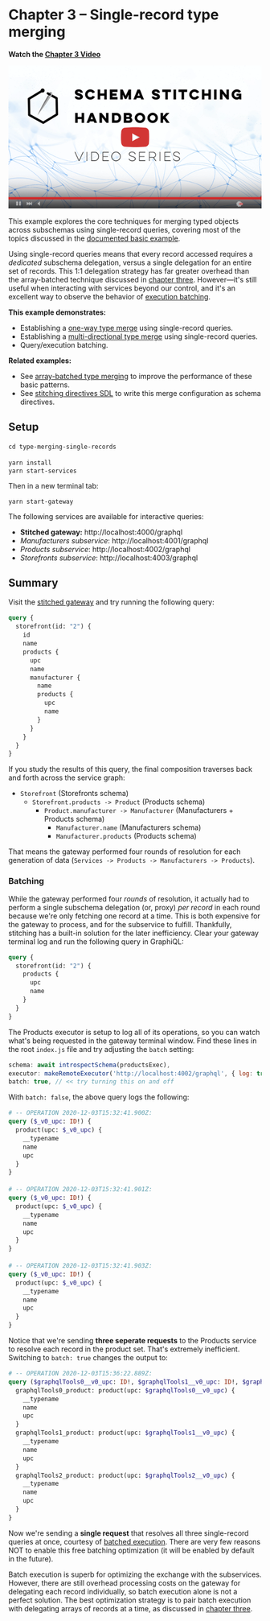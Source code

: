 # Chapter 3 – Single-record type merging

**Watch the [Chapter 3 Video](https://www.youtube.com/watch?v=KBACiSA5sEQ)**

[![Single-Record Type Merge video](../images/video-player.png)](https://www.youtube.com/watch?v=KBACiSA5sEQ)

This example explores the core techniques for merging typed objects across subschemas using single-record queries, covering most of the topics discussed in the [documented basic example](https://www.graphql-tools.com/docs/stitch-type-merging#basic-example).

Using single-record queries means that every record accessed requires a _dedicated_ subschema delegation, versus a single delegation for an entire set of records. This 1:1 delegation strategy has far greater overhead than the array-batched technique discussed in [chapter three](../03-array-batched-type-merging). However&mdash;it's still useful when interacting with services beyond our control, and it's an excellent way to observe the behavior of [execution batching](https://github.com/gmac/schema-stitching-demos/wiki/Batching-Arrays-and-Queries#what-is-query-batching).

**This example demonstrates:**

- Establishing a [one-way type merge](https://www.graphql-tools.com/docs/stitch-type-merging#unidirectional-merges) using single-record queries.
- Establishing a [multi-directional type merge](https://www.graphql-tools.com/docs/stitch-type-merging#basic-example) using single-record queries.
- Query/execution batching.

**Related examples:**

- See [array-batched type merging](../type-merging-arrays) to improve the performance of these basic patterns.
- See [stitching directives SDL](../stitching-directives-sdl) to write this merge configuration as schema directives.

## Setup

```shell
cd type-merging-single-records

yarn install
yarn start-services
```

Then in a new terminal tab:

```shell
yarn start-gateway
```

The following services are available for interactive queries:

- **Stitched gateway:** http://localhost:4000/graphql
- _Manufacturers subservice_: http://localhost:4001/graphql
- _Products subservice_: http://localhost:4002/graphql
- _Storefronts subservice_: http://localhost:4003/graphql

## Summary

Visit the [stitched gateway](http://localhost:4000/graphql) and try running the following query:

```graphql
query {
  storefront(id: "2") {
    id
    name
    products {
      upc
      name
      manufacturer {
        name
        products {
          upc
          name
        }
      }
    }
  }
}
```

If you study the results of this query, the final composition traverses back and forth across the service graph:

- `Storefront` (Storefronts schema)
  - `Storefront.products -> Product` (Products schema)
    - `Product.manufacturer -> Manufacturer` (Manufacturers + Products schema)
      - `Manufacturer.name` (Manufacturers schema)
      - `Manufacturer.products` (Products schema)

That means the gateway performed four rounds of resolution for each generation of data (`Services -> Products -> Manufacturers -> Products`).

### Batching

While the gateway performed four _rounds_ of resolution, it actually had to perform a single subschema delegation (or, proxy) _per record_ in each round because we're only fetching one record at a time. This is both expensive for the gateway to process, and for the subservice to fulfill. Thankfully, stitching has a built-in solution for the later inefficiency. Clear your gateway terminal log and run the following query in GraphiQL:

```graphql
query {
  storefront(id: "2") {
    products {
      upc
      name
    }
  }
}
```

The Products executor is setup to log all of its operations, so you can watch what's being requested in the gateway terminal window. Find these lines in the root `index.js` file and try adjusting the `batch` setting:

```js
schema: await introspectSchema(productsExec),
executor: makeRemoteExecutor('http://localhost:4002/graphql', { log: true }),
batch: true, // << try turning this on and off
```

With `batch: false`, the above query logs the following:

```graphql
# -- OPERATION 2020-12-03T15:32:41.900Z:
query ($_v0_upc: ID!) {
  product(upc: $_v0_upc) {
    __typename
    name
    upc
  }
}

# -- OPERATION 2020-12-03T15:32:41.901Z:
query ($_v0_upc: ID!) {
  product(upc: $_v0_upc) {
    __typename
    name
    upc
  }
}

# -- OPERATION 2020-12-03T15:32:41.903Z:
query ($_v0_upc: ID!) {
  product(upc: $_v0_upc) {
    __typename
    name
    upc
  }
}
```

Notice that we're sending **three seperate requests** to the Products service to resolve each record in the product set. That's extremely inefficient. Switching to `batch: true` changes the output to:

```graphql
# -- OPERATION 2020-12-03T15:36:22.889Z:
query ($graphqlTools0__v0_upc: ID!, $graphqlTools1__v0_upc: ID!, $graphqlTools2__v0_upc: ID!) {
  graphqlTools0_product: product(upc: $graphqlTools0__v0_upc) {
    __typename
    name
    upc
  }
  graphqlTools1_product: product(upc: $graphqlTools1__v0_upc) {
    __typename
    name
    upc
  }
  graphqlTools2_product: product(upc: $graphqlTools2__v0_upc) {
    __typename
    name
    upc
  }
}
```

Now we're sending a **single request** that resolves all three single-record queries at once, courtesy of [batched execution](https://github.com/gmac/schema-stitching-demos/wiki/Batching-Arrays-and-Queries#what-is-query-batching). There are very few reasons NOT to enable this free batching optimization (it will be enabled by default in the future).

Batch execution is superb for optimizing the exchange with the subservices. However, there are still overhead processing costs on the gateway for delegating each record individually, so batch execution alone is not a perfect solution. The best optimization strategy is to pair batch execution with delegating arrays of records at a time, as discussed in [chapter three](../03-array-batched-type-merging).
